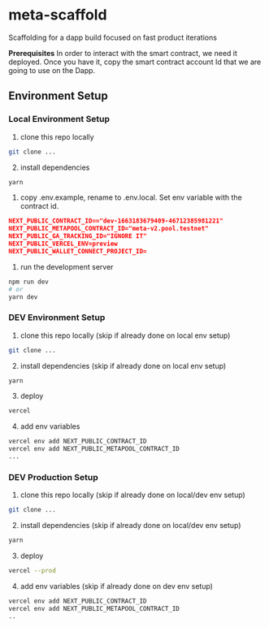 # meta-scaffold
Scaffolding for a dapp build focused on fast product iterations

**Prerequisites**
In order to interact with the smart contract, we need it deployed. Once you have it, copy the smart contract account Id that we are going to use on the Dapp.

## Environment Setup

### Local Environment Setup
1. clone this repo locally
```bash
git clone ...

```
2. install dependencies
```bash
yarn
```
1. copy .env.example, rename to .env.local. Set env variable with the contract id.
```json
NEXT_PUBLIC_CONTRACT_ID=="dev-1663183679409-46712385981221"
NEXT_PUBLIC_METAPOOL_CONTRACT_ID="meta-v2.pool.testnet"
NEXT_PUBLIC_GA_TRACKING_ID="IGNORE IT"
NEXT_PUBLIC_VERCEL_ENV=preview
NEXT_PUBLIC_WALLET_CONNECT_PROJECT_ID=
````
1. run the development server
```bash
npm run dev
# or
yarn dev
```

### DEV Environment Setup
1. clone this repo locally (skip if already done on local env setup)
```bash
git clone ...
```
2. install dependencies (skip if already done on local env setup)
```bash
yarn
```
3. deploy
```bash
vercel
```
4. add env variables
```bash
vercel env add NEXT_PUBLIC_CONTRACT_ID 
vercel env add NEXT_PUBLIC_METAPOOL_CONTRACT_ID
...

```

### DEV Production Setup
1. clone this repo locally (skip if already done on local/dev env setup)
```bash
git clone ... 
```
2. install dependencies (skip if already done on local/dev env setup)
```bash
yarn 
```
3. deploy
```bash
vercel --prod
```
4. add env variables (skip if already done on dev env setup)
```bash
vercel env add NEXT_PUBLIC_CONTRACT_ID
vercel env add NEXT_PUBLIC_METAPOOL_CONTRACT_ID
..
```
